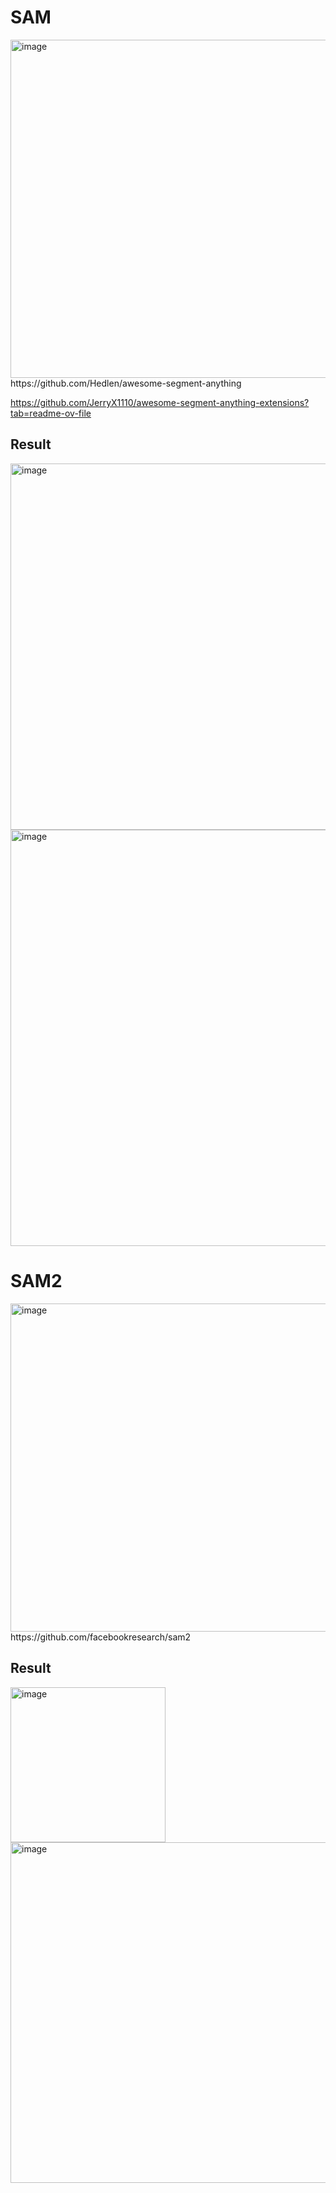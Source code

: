 # SAM
<img width="541" alt="image" src="https://github.com/user-attachments/assets/d9310669-6205-45d9-b909-076c8b4e8e9b" />
https://github.com/Hedlen/awesome-segment-anything

https://github.com/JerryX1110/awesome-segment-anything-extensions?tab=readme-ov-file

## Result
<img width="586" alt="image" src="https://github.com/user-attachments/assets/54f8148d-6613-4145-9894-4eff21aeb6f2" />

<img width="666" alt="image" src="https://github.com/user-attachments/assets/90faf061-06d6-4c52-9ead-fb504f581a56" />



# SAM2
<img width="525" alt="image" src="https://github.com/user-attachments/assets/159bb30b-0694-4eb9-a58f-09e04af31b9c" />
https://github.com/facebookresearch/sam2

## Result

<img width="248" alt="image" src="https://github.com/user-attachments/assets/89aeb831-6f4a-4576-81b3-1335c0defcc9" />

<img width="545" alt="image" src="https://github.com/user-attachments/assets/4bd12bf7-cdd9-4249-b2ff-fc9f155691c3" />
